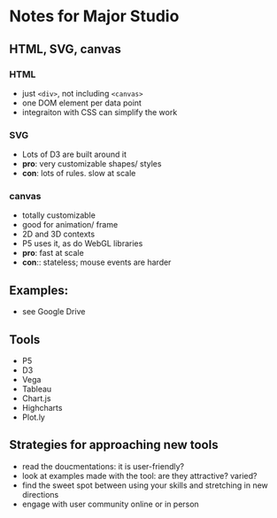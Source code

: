 # Notes for Major Studio
## HTML, SVG, canvas

### HTML
- just `<div>`, not including `<canvas>`
-  one DOM element per data point
- integraiton with CSS can simplify the work

### SVG
- Lots of D3 are built around it
- **pro**: very customizable shapes/ styles
- **con**: lots of rules. slow at scale

### canvas
- totally customizable
- good for animation/ frame
- 2D and 3D contexts
- P5 uses it, as do WebGL libraries
- **pro**: fast at scale
- **con**:: stateless; mouse events are harder

## Examples:
- see Google Drive

## Tools
- P5
- D3
- Vega
- Tableau
- Chart.js
- Highcharts
- Plot.ly

## Strategies for approaching new tools
- read the doucmentations: it is user-friendly?
- look at examples made with the tool: are they attractive? varied?
- find the sweet spot between using your skills and stretching in new directions
- engage with user community online or in person